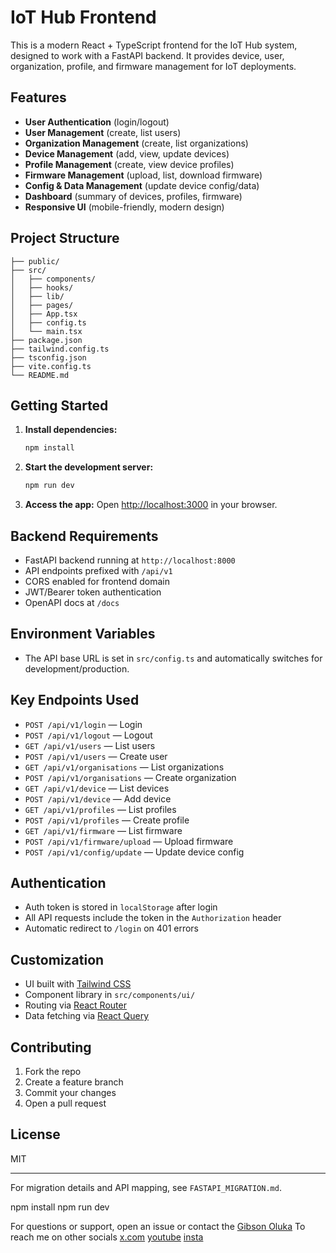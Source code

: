 # IoT Hub Frontend

This is a modern React + TypeScript frontend for the IoT Hub system, designed to work with a FastAPI backend. It provides device, user, organization, profile, and firmware management for IoT deployments.

## Features

- **User Authentication** (login/logout)
- **User Management** (create, list users)
- **Organization Management** (create, list organizations)
- **Device Management** (add, view, update devices)
- **Profile Management** (create, view device profiles)
- **Firmware Management** (upload, list, download firmware)
- **Config & Data Management** (update device config/data)
- **Dashboard** (summary of devices, profiles, firmware)
- **Responsive UI** (mobile-friendly, modern design)

## Project Structure

```
├── public/
├── src/
│   ├── components/
│   ├── hooks/
│   ├── lib/
│   ├── pages/
│   ├── App.tsx
│   ├── config.ts
│   └── main.tsx
├── package.json
├── tailwind.config.ts
├── tsconfig.json
├── vite.config.ts
└── README.md
```

## Getting Started

1. **Install dependencies:**
   ```bash
   npm install
   ```
2. **Start the development server:**
   ```bash
   npm run dev
   ```
3. **Access the app:**
   Open [http://localhost:3000](http://localhost:3000) in your browser.

## Backend Requirements

- FastAPI backend running at `http://localhost:8000`
- API endpoints prefixed with `/api/v1`
- CORS enabled for frontend domain
- JWT/Bearer token authentication
- OpenAPI docs at `/docs`

## Environment Variables

- The API base URL is set in `src/config.ts` and automatically switches for development/production.

## Key Endpoints Used

- `POST /api/v1/login` — Login
- `POST /api/v1/logout` — Logout
- `GET /api/v1/users` — List users
- `POST /api/v1/users` — Create user
- `GET /api/v1/organisations` — List organizations
- `POST /api/v1/organisations` — Create organization
- `GET /api/v1/device` — List devices
- `POST /api/v1/device` — Add device
- `GET /api/v1/profiles` — List profiles
- `POST /api/v1/profiles` — Create profile
- `GET /api/v1/firmware` — List firmware
- `POST /api/v1/firmware/upload` — Upload firmware
- `POST /api/v1/config/update` — Update device config

## Authentication

- Auth token is stored in `localStorage` after login
- All API requests include the token in the `Authorization` header
- Automatic redirect to `/login` on 401 errors

## Customization

- UI built with [Tailwind CSS](https://tailwindcss.com/)
- Component library in `src/components/ui/`
- Routing via [React Router](https://reactrouter.com/)
- Data fetching via [React Query](https://tanstack.com/query/latest)

## Contributing

1. Fork the repo
2. Create a feature branch
3. Commit your changes
4. Open a pull request

## License

MIT

---

For migration details and API mapping, see `FASTAPI_MIGRATION.md`.

npm install
npm run dev


For questions or support, open an issue or contact the [Gibson Oluka](http://github.com/OlukaGibson)
To reach me on other socials
[x.com](https://x.com/OlsGibson)
[youtube](https://www.youtube.com/@theemusicNmovies)
[insta](https://www.instagram.com/olsgibson/)